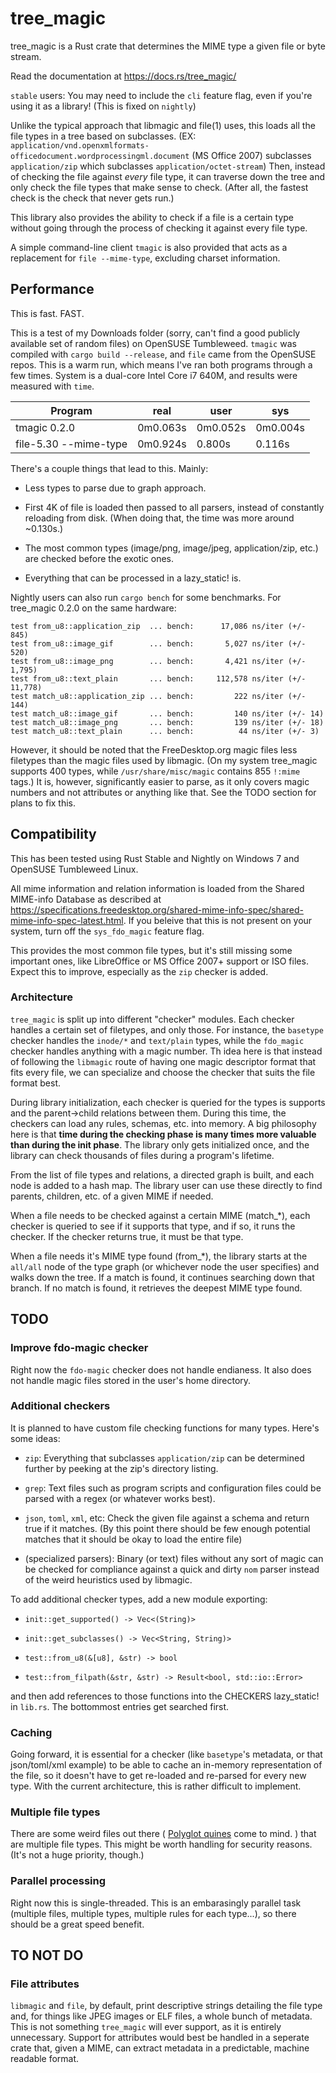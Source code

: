 # tree_magic

tree_magic is a Rust crate that determines the MIME type a given file or byte stream. 

Read the documentation at https://docs.rs/tree_magic/

`stable` users: You may need to include the `cli` feature flag, even if you're using it as a library! (This is fixed on `nightly`)

Unlike the typical approach that libmagic and file(1) uses, this loads all the file types in a tree based on subclasses. (EX: `application/vnd.openxmlformats-officedocument.wordprocessingml.document` (MS Office 2007) subclasses `application/zip` which subclasses `application/octet-stream`) Then, instead of checking the file against *every* file type, it can traverse down the tree and only check the file types that make sense to check. (After all, the fastest check is the check that never gets run.)

This library also provides the ability to check if a file is a certain type without going through the process of checking it against every file type.

A simple command-line client `tmagic` is also provided that acts as a replacement for `file --mime-type`, excluding charset information.

## Performance

This is fast. FAST.

This is a test of my Downloads folder (sorry, can't find a good publicly available set of random files) on OpenSUSE Tumbleweed. `tmagic` was compiled with `cargo build --release`, and `file` came from the OpenSUSE repos. This is a warm run, which means I've ran both programs through a few times. System is a dual-core Intel Core i7 640M, and results were measured with `time`.

Program | real | user | sys
--------|------|------|-----
tmagic 0.2.0 | 0m0.063s | 0m0.052s | 0m0.004s
file-5.30 --mime-type | 0m0.924s | 0.800s | 0.116s

There's a couple things that lead to this. Mainly:

- Less types to parse due to graph approach.

- First 4K of file is loaded then passed to all parsers, instead of constantly reloading from disk. (When doing that, the time was more around ~0.130s.)

- The most common types (image/png, image/jpeg, application/zip, etc.) are checked before the exotic ones.

- Everything that can be processed in a lazy_static! is.

Nightly users can also run `cargo bench` for some benchmarks. For tree_magic 0.2.0 on the same hardware:

    test from_u8::application_zip  ... bench:      17,086 ns/iter (+/- 845)
    test from_u8::image_gif        ... bench:       5,027 ns/iter (+/- 520)
    test from_u8::image_png        ... bench:       4,421 ns/iter (+/- 1,795)
    test from_u8::text_plain       ... bench:     112,578 ns/iter (+/- 11,778)
    test match_u8::application_zip ... bench:         222 ns/iter (+/- 144)
    test match_u8::image_gif       ... bench:         140 ns/iter (+/- 14)
    test match_u8::image_png       ... bench:         139 ns/iter (+/- 18)
    test match_u8::text_plain      ... bench:          44 ns/iter (+/- 3)

However, it should be noted that the FreeDesktop.org magic files less filetypes than the magic files used by libmagic. (On my system tree_magic supports 400 types, while `/usr/share/misc/magic` contains 855 `!:mime` tags.) It is, however, significantly easier to parse, as it only covers magic numbers and not attributes or anything like that. See the TODO section for plans to fix this.

## Compatibility

This has been tested using Rust Stable and Nightly on Windows 7 and OpenSUSE Tumbleweed Linux.

All mime information and relation information is loaded from the Shared MIME-info Database as described at https://specifications.freedesktop.org/shared-mime-info-spec/shared-mime-info-spec-latest.html. If you beleive that this is not present on your system, turn off the `sys_fdo_magic` feature flag.

This provides the most common file types, but it's still missing some important ones, like LibreOffice or MS Office 2007+ support or ISO files. Expect this to improve, especially as the `zip` checker is added.

### Architecture

`tree_magic` is split up into different "checker" modules. Each checker handles a certain set of filetypes, and only those. For instance, the `basetype` checker handles the `inode/*` and `text/plain` types, while the `fdo_magic` checker handles anything with a magic number. Th idea here is that instead of following the `libmagic` route of having one magic descriptor format that fits every file, we can specialize and choose the checker that suits the file format best.

During library initialization, each checker is queried for the types is supports and the parent->child relations between them. During this time, the checkers can load any rules, schemas, etc. into memory. A big philosophy here is that **time during the checking phase is many times more valuable than during the init phase**. The library only gets initialized once, and the library can check thousands of files during a program's lifetime.

From the list of file types and relations, a directed graph is built, and each node is added to a hash map. The library user can use these directly to find parents, children, etc. of a given MIME if needed.

When a file needs to be checked against a certain MIME (match_*), each checker is queried to see if it supports that type, and if so, it runs the checker. If the checker returns true, it must be that type.

When a file needs it's MIME type found (from_*), the library starts at the `all/all` node of the type graph (or whichever node the user specifies) and walks down the tree. If a match is found, it continues searching down that branch. If no match is found, it retrieves the deepest MIME type found.

## TODO

### Improve fdo-magic checker

Right now the `fdo-magic` checker does not handle endianess. It also does not handle magic files stored in the user's home directory.

### Additional checkers

It is planned to have custom file checking functions for many types. Here's some ideas:

- `zip`: Everything that subclasses `application/zip` can be determined further by peeking at the zip's directory listing. 

- `grep`: Text files such as program scripts and configuration files could be parsed with a regex (or whatever works best). 

- `json`, `toml`, `xml`, etc: Check the given file against a schema and return true if it matches. (By this point there should be few enough potential matches that it should be okay to load the entire file)

- (specialized parsers): Binary (or text) files without any sort of magic can be checked for compliance against a quick and dirty `nom` parser instead of the weird heuristics used by libmagic.

To add additional checker types, add a new module exporting:

- `init::get_supported() -> Vec<(String)>`

- `init::get_subclasses() -> Vec<String, String)>`

- `test::from_u8(&[u8], &str) -> bool`

- `test::from_filpath(&str, &str) -> Result<bool, std::io::Error>`
    
and then add references to those functions into the CHECKERS lazy_static! in `lib.rs`. The bottommost entries get searched first.

### Caching

Going forward, it is essential for a checker (like `basetype`'s metadata, or that json/toml/xml example) to be able to cache an in-memory representation of the file, so it doesn't have to get re-loaded and re-parsed for every new type. With the current architecture, this is rather difficult to implement.

### Multiple file types

There are some weird files out there ( [Polyglot quines](https://en.wikipedia.org/wiki/Polyglot_(computing)) come to mind. ) that are multiple file types. This might be worth handling for security reasons. (It's not a huge priority, though.)

### Parallel processing

Right now this is single-threaded. This is an embarasingly parallel task (multiple files, multiple types, multiple rules for each type...), so there should be a great speed benefit.

## TO NOT DO

### File attributes

`libmagic` and `file`, by default, print descriptive strings detailing the file type and, for things like JPEG images or ELF files, a whole bunch of metadata. This is not something `tree_magic` will ever support, as it is entirely unnecessary. Support for attributes would best be handled in a seperate crate that, given a MIME, can extract metadata in a predictable, machine readable format.

